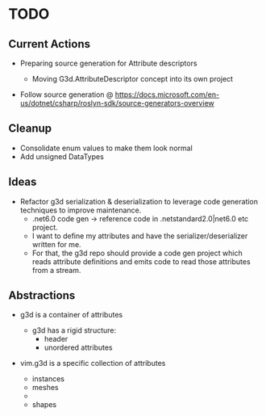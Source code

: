 # TODO

## Current Actions

- Preparing source generation for Attribute descriptors
  - Moving G3d.AttributeDescriptor concept into its own project

- Follow source generation @ https://docs.microsoft.com/en-us/dotnet/csharp/roslyn-sdk/source-generators-overview

## Cleanup

- Consolidate enum values to make them look normal
- Add unsigned DataTypes

## Ideas

- Refactor g3d serialization & deserialization to leverage code generation techniques to improve maintenance.
    - .net6.0 code gen -> reference code in .netstandard2.0|net6.0 etc project.
    - I want to define my attributes and have the serializer/deserializer written for me.
    - For that, the g3d repo should provide a code gen project which reads attribute definitions and emits code to read those attributes from a stream.

## Abstractions

- g3d is a container of attributes
    - g3d has a rigid structure:
        - header
        - unordered attributes

- vim.g3d is a specific collection of attributes
    - instances
    - meshes
    - 
    - shapes

